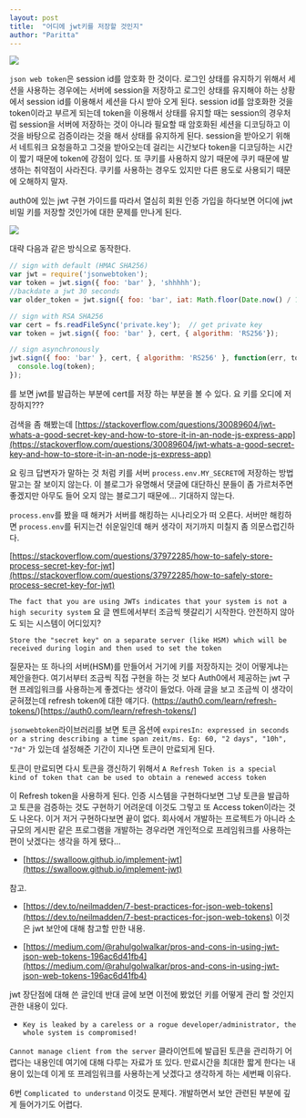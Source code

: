 ```yaml
---
layout: post
title:  "어디에 jwt키를 저장할 것인지"
author: "Paritta"
---
```

 
<img src='https://www.christianengvall.se/wp-content/uploads/2015/11/jwt-json-web-token.png'>

`json web token`은 session id를 암호화 한 것이다. 로그인 상태를 유지하기 위해서 세션을 사용하는 경우에는 서버에 session을 저장하고 로그인 상태를 유지해야 하는 상황에서 session id를 이용해서 세션을 다시 받아 오게 된다. session id를 암호화한 것을 token이라고 부르게 되는데 token을 이용해서 상태를 유지할 때는 session의 경우처럼 session을 서버에 저장하는 것이 아니라 필요할 때 암호화된 세션을 디코딩하고 이것을 바탕으로 검증이라는 것을 해서 상태를 유지하게 된다. session을 받아오기 위해서 네트워크 요청을하고 그것을 받아오는데 걸리는 시간보다 token을 디코딩하는 시간이 짧기 때문에 token에 강점이 있다. 또 쿠키를 사용하지 않기 때문에 쿠키 때문에 발생하는 취약점이 사라진다. 
쿠키를 사용하는 경우도 있지만 다른 용도로 사용되기 때문에 오해하지 말자.

auth0에 있는 jwt 구현 가이드를 따라서 열심히 회원 인증 가입을 하다보면 어디에 jwt 비밀 키를 저장할 것인가에 대한 문제를 만나게 된다.

<img src='https://songyunseop.github.io/images/posts/jwt_03.png'>

대략 다음과 같은 방식으로 동작한다.

``` javascript
// sign with default (HMAC SHA256)
var jwt = require('jsonwebtoken');
var token = jwt.sign({ foo: 'bar' }, 'shhhhh');
//backdate a jwt 30 seconds
var older_token = jwt.sign({ foo: 'bar', iat: Math.floor(Date.now() / 1000) - 30 }, 'shhhhh');

// sign with RSA SHA256
var cert = fs.readFileSync('private.key');  // get private key
var token = jwt.sign({ foo: 'bar' }, cert, { algorithm: 'RS256'});

// sign asynchronously
jwt.sign({ foo: 'bar' }, cert, { algorithm: 'RS256' }, function(err, token) {
  console.log(token);
});
```

를 보면 jwt를 발급하는 부분에 cert를 저장 하는 부분을 볼 수 있다.
요 키를 오디에 저장하지???

검색을 좀 해봤는데
[https://stackoverflow.com/questions/30089604/jwt-whats-a-good-secret-key-and-how-to-store-it-in-an-node-js-express-app](https://stackoverflow.com/questions/30089604/jwt-whats-a-good-secret-key-and-how-to-store-it-in-an-node-js-express-app)

요 링크 답변자가 말하는 것 처럼 키를 서버 `process.env.MY_SECRET`에 저장하는 방법 말고는 잘 보이지 않는다. 이 블로그가 유명해서 댓글에 대단하신 분들이 좀 가르처주면 좋겠지만 아무도 들어 오지 않는 블로그기 때문에... 기대하지 않는다.

`process.env`를 봤을 때 해커가 서버를 해킹하는 시나리오가 떠 오른다. 서버만 해킹하면 `process.env`를 뒤지는건 쉬운일인데 해커 생각이 저기까지 미칠지 좀 의문스럽긴하다.

[https://stackoverflow.com/questions/37972285/how-to-safely-store-process-secret-key-for-jwt](https://stackoverflow.com/questions/37972285/how-to-safely-store-process-secret-key-for-jwt)

`The fact that you are using JWTs indicates that your system is not a high security system`
요 글 멘트에서부터 조금씩 헷갈리기 시작한다. 안전하지 않아도 되는 시스템이 어디있지?

`Store the "secret key" on a separate server (like HSM) which will be received during login and then used to set the token`

질문자는 또 하나의 서버(HSM)를 만들어서 거기에 키를 저장하지는 것이 어떻게냐는 제안을한다.
여기서부터 조금씩 직접 구현을 하는 것 보다 Auth0에서 제공하는 jwt 구현 프레임워크를 사용하는게 좋겠다는 생각이 들었다.
아래 글을 보고 조금씩 이 생각이 굳혀졌는데 refresh token에 대한 얘기다.
(https://auth0.com/learn/refresh-tokens/)[https://auth0.com/learn/refresh-tokens/]

`jsonwebtoken`라이브러리를 보면 토큰 옵션에
`expiresIn: expressed in seconds or a string describing a time span zeit/ms. Eg: 60, "2 days", "10h", "7d"`
가 있는데 설정해준 기간이 지나면 토큰이 만료되게 된다.

토큰이 만료되면 다시 토큰을 갱신하기 위해서 
`A Refresh Token is a special kind of token that can be used to obtain a renewed access token`

이 Refresh token을 사용하게 된다. 인증 시스템을 구현하다보면 그냥 토큰을 발급하고 토큰을 검증하는 것도 구현하기 어려운데 이것도 그렇고 또 Access token이라는 것도 나온다. 이거 저거 구현하다보면 끝이 없다. 회사에서 개발하는 프로젝트가 아니라 소규모의 게시판 같은 프로그램을 개발하는 경우라면 개인적으로 프레임워크를 사용하는 편이 낫겠다는 생각을 하게 됐다... 

- [https://swalloow.github.io/implement-jwt](https://swalloow.github.io/implement-jwt)

 참고.

- [https://dev.to/neilmadden/7-best-practices-for-json-web-tokens](https://dev.to/neilmadden/7-best-practices-for-json-web-tokens)
이것은 jwt 보안에 대해 참고할 만한 내용.

- [https://medium.com/@rahulgolwalkar/pros-and-cons-in-using-jwt-json-web-tokens-196ac6d41fb4](https://medium.com/@rahulgolwalkar/pros-and-cons-in-using-jwt-json-web-tokens-196ac6d41fb4)

jwt 장단점에 대해 쓴 글인데 반대 글에 보면 이전에 봤었던 키를 어떻게 관리 할 것인지 관한 내용이 있다.

- `Key is leaked by a careless or a rogue developer/administrator, the whole system is compromised! `

`Cannot manage client from the server` 클라이언트에 발급된 토큰을 관리하기 어렵다는 내용인데 여기에 대해 다루는 자료가 또 있다. 만료시간을 최대한 짧게 한다는 내용이 있는데 이게 또 프레임워크를 사용하는게 낫겠다고 생각하게 하는 세번째 이유다.

6번 `Complicated to understand` 이것도 문제다. 개발하면서 보안 관련된 부분에 깊게 들어가기도 어렵다.


